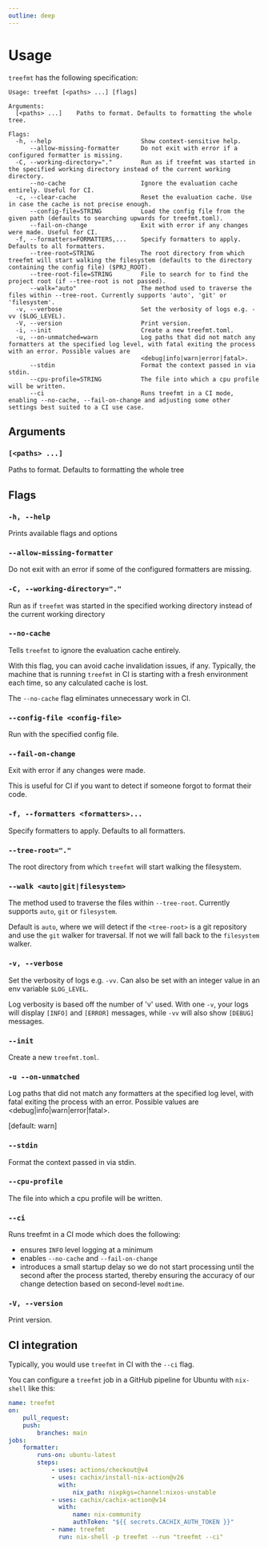 ```yaml
---
outline: deep
---
```


# Usage

`treefmt` has the following specification:

```
Usage: treefmt [<paths> ...] [flags]

Arguments:
  [<paths> ...]    Paths to format. Defaults to formatting the whole tree.

Flags:
  -h, --help                         Show context-sensitive help.
      --allow-missing-formatter      Do not exit with error if a configured formatter is missing.
  -C, --working-directory="."        Run as if treefmt was started in the specified working directory instead of the current working directory.
      --no-cache                     Ignore the evaluation cache entirely. Useful for CI.
  -c, --clear-cache                  Reset the evaluation cache. Use in case the cache is not precise enough.
      --config-file=STRING           Load the config file from the given path (defaults to searching upwards for treefmt.toml).
      --fail-on-change               Exit with error if any changes were made. Useful for CI.
  -f, --formatters=FORMATTERS,...    Specify formatters to apply. Defaults to all formatters.
      --tree-root=STRING             The root directory from which treefmt will start walking the filesystem (defaults to the directory containing the config file) ($PRJ_ROOT).
      --tree-root-file=STRING        File to search for to find the project root (if --tree-root is not passed).
      --walk="auto"                  The method used to traverse the files within --tree-root. Currently supports 'auto', 'git' or 'filesystem'.
  -v, --verbose                      Set the verbosity of logs e.g. -vv ($LOG_LEVEL).
  -V, --version                      Print version.
  -i, --init                         Create a new treefmt.toml.
  -u, --on-unmatched=warn            Log paths that did not match any formatters at the specified log level, with fatal exiting the process with an error. Possible values are
                                     <debug|info|warn|error|fatal>.
      --stdin                        Format the context passed in via stdin.
      --cpu-profile=STRING           The file into which a cpu profile will be written.
      --ci                           Runs treefmt in a CI mode, enabling --no-cache, --fail-on-change and adjusting some other settings best suited to a CI use case.
```

## Arguments

### `[<paths> ...]`

Paths to format. Defaults to formatting the whole tree

## Flags

### `-h, --help`

Prints available flags and options

### `--allow-missing-formatter`

Do not exit with an error if some of the configured formatters are missing.

### `-C, --working-directory="."`

Run as if `treefmt` was started in the specified working directory instead of the current working directory

### `--no-cache`

Tells `treefmt` to ignore the evaluation cache entirely.

With this flag, you can avoid cache invalidation issues, if any. Typically, the machine that is running `treefmt` in
CI is starting with a fresh environment each time, so any calculated cache is lost.

The `--no-cache` flag eliminates unnecessary work in CI.

### `--config-file <config-file>`

Run with the specified config file.

### `--fail-on-change`

Exit with error if any changes were made.

This is useful for CI if you want to detect if someone forgot to format their code.

### `-f, --formatters <formatters>...`

Specify formatters to apply. Defaults to all formatters.

### `--tree-root="."`

The root directory from which `treefmt` will start walking the filesystem.

### `--walk <auto|git|filesystem>`

The method used to traverse the files within `--tree-root`. Currently supports `auto`, `git` or `filesystem`.

Default is `auto`, where we will detect if the `<tree-root>` is a git repository and use the `git` walker for
traversal. If not we will fall back to the `filesystem` walker.

### `-v, --verbose`

Set the verbosity of logs e.g. `-vv`. Can also be set with an integer value in an env variable `$LOG_LEVEL`.

Log verbosity is based off the number of 'v' used. With one `-v`, your logs will display `[INFO]` and `[ERROR]` messages,
while `-vv` will also show `[DEBUG]` messages.

### `--init`

Create a new `treefmt.toml`.

### `-u --on-unmatched`

Log paths that did not match any formatters at the specified log level, with fatal exiting the process with an error. Possible values are <debug|info|warn|error|fatal>.

[default: warn]

### `--stdin`

Format the context passed in via stdin.

### `--cpu-profile`

The file into which a cpu profile will be written.

### `--ci`

Runs treefmt in a CI mode which does the following:

-   ensures `INFO` level logging at a minimum
-   enables `--no-cache` and `--fail-on-change`
-   introduces a small startup delay so we do not start processing until the second after the process started, thereby
    ensuring the accuracy of our change detection based on second-level `modtime`.

### `-V, --version`

Print version.

## CI integration

Typically, you would use `treefmt` in CI with the `--ci` flag.

You can configure a `treefmt` job in a GitHub pipeline for Ubuntu with `nix-shell` like this:

```yaml
name: treefmt
on:
    pull_request:
    push:
        branches: main
jobs:
    formatter:
        runs-on: ubuntu-latest
        steps:
            - uses: actions/checkout@v4
            - uses: cachix/install-nix-action@v26
              with:
                  nix_path: nixpkgs=channel:nixos-unstable
            - uses: cachix/cachix-action@v14
              with:
                  name: nix-community
                  authToken: "${{ secrets.CACHIX_AUTH_TOKEN }}"
            - name: treefmt
              run: nix-shell -p treefmt --run "treefmt --ci"
```
